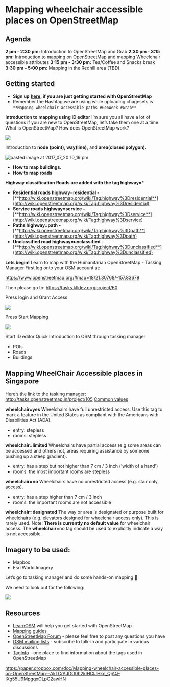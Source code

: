 # Mapping wheelchair accessible places on OpenStreetMap

## Agenda

**2 pm - 2:30 pm:** Introduction to OpenStreetMap and Grab
**2:30 pm - 3:15 pm:** Introduction to mapping on OpenStreetMap and mapping Wheelchair accessible attributes
**3:15 pm - 3:30 pm:** Tea/Coffee and Snacks break
**3:30 pm - 5:00 pm:** Mapping in the Redhill area (TBD)


## Getting started


- **Sign up** [**here**](https://www.openstreetmap.org/)**, if you are just getting started with OpenStreetMap**
- Remember the Hashtag we are using while uploading chagesets is
    `**Mapping wheelchair accessible paths #GeoWeek #Grab**` 

**Introduction to mapping using iD editor**
I’m sure you all have a lot of questions if you are new to OpenStreetMap, let’s take them one at a time:
What is OpenStreetMap? 
How does OpenStreetMap work?


![](https://paper-attachments.dropbox.com/s_65FB48862E4F84D39C73AEBC848B99AF709CDE48C2DF694AE5023F36FA5A967C_1567565785228_image.png)


Introduction to **node (point), way(line),** and **area(closed polygon).**

![pasted image at 2017_07_20 10_19 pm](https://lh3.googleusercontent.com/By6RPWBWU1crDzlKPFSwk05XzBCXe4HS1zkd2LX0XDxo3aFdrGRHxpNxPMFMJILIv1yWsSMhM_PGE-50NOp1epOymyLa3Tdice3HjcFH8zcHoBBB_dk78UbOcQA6s5hHIxYFp2F2)

- **How to map buildings.** 
- **How to map roads**


**Highway classification**
**Roads are added with the tag highway=***

- **Residential roads highway=residential -** [**http://wiki.openstreetmap.org/wiki/Tag:highway%3Dresidential**](http://wiki.openstreetmap.org/wiki/Tag:highway%3Dresidential)
- **Service roads highway=service -** [**http://wiki.openstreetmap.org/wiki/Tag:highway%3Dservice**](http://wiki.openstreetmap.org/wiki/Tag:highway%3Dservice)
- **Paths highway=path -** [**http://wiki.openstreetmap.org/wiki/Tag:highway%3Dpath**](http://wiki.openstreetmap.org/wiki/Tag:highway%3Dpath)
- **Unclassified road highway=unclassified -** [**http://wiki.openstreetmap.org/wiki/Tag:highway%3Dunclassified**](http://wiki.openstreetmap.org/wiki/Tag:highway%3Dunclassified)



**Lets begin!**
Learn to map with the Humanitarian OpenStreetMap - Tasking Manager
First log onto your OSM account at:

https://www.openstreetmap.org/#map=18/21.30768/-157.83679


Then please go to: https://tasks.klldev.org/project/60

Press login and Grant Access

![](https://lh4.googleusercontent.com/HzNew9-9pN2W-MKgkg3bn3hsfnSwXxt0D9-haN0zv7_E1xNGNJKbeLoOetteh4eb-Ah0qO-sx7Y_S5gPrmKgEiSW1dNyCBRoo3O1gYkmPHSUm4Lzfrm5RvuvUmnbpCdka2D1BOix)


Press Start Mapping

![](https://lh5.googleusercontent.com/2bQG2fe7BXTfVj6Jr4c_oWlm55_WkY5ICtRBZBsUU4i5XMcQ-dCvk1qAOTDJEEUgUa7ZZIcbiPLr3WIccEb2oFWYuJCInlvmmoGquohsujsRfz2qxF8fr80-FMhUl1dirMkIUU57)


Start iD editor
Quick Introduction to OSM through tasking manager

- POIs
- Roads
- Buildings


## Mapping WheelChair Accessible places in Singapore

Here’s the link to the tasking manager: http://tasks.openstreetmap.in/project/105
[Common values](https://wiki.openstreetmap.org/wiki/Key:wheelchair#Common_values)

**wheelchair=yes**
Wheelchairs have full unrestricted access. Use this tag to mark a feature in the United States as compliant with the Americans with Disabilities Act (ADA).

- entry: stepless
- rooms: stepless

**wheelchair=limited**
Wheelchairs have partial access (e.g some areas can be accessed and others not, areas requiring assistance by someone pushing up a steep gradient).

- entry: has a step but not higher than 7 cm / 3 inch ('width of a hand')
- rooms: the most important rooms are stepless

**wheelchair=no**
Wheelchairs have no unrestricted access (e.g. stair only access).

- entry: has a step higher than 7 cm / 3 inch
- rooms: the important rooms are not accessible

**wheelchair=designated**
The way or area is designated or purpose built for wheelchairs (e.g. elevators designed for wheelchair access only). This is rarely used.
Note: **There is currently no default value** for wheelchair access. The **wheelchair**=no tag should be used to explicitly indicate a way is not accessible.


## Imagery to be used:
- Mapbox 
- Esri World Imagery

Let’s go to tasking manager and do some hands-on mapping 🙂 

We need to look out for the following:


![](https://paper-attachments.dropbox.com/s_65FB48862E4F84D39C73AEBC848B99AF709CDE48C2DF694AE5023F36FA5A967C_1567573315245_image.png)

## Resources
- [LearnOSM](http://learnosm.org/en/) will help you get started with OpenStreetMap
- [Mapping guides](https://www.mapbox.com/mapping/)
- [OpenStreetMap Forum](https://forum.openstreetmap.org/) - please feel free to post any questions you have
- [OSM mailing lists](https://wiki.openstreetmap.org/wiki/Mailing_lists) - subscribe to talk-in and participate in various discussions
- [TagInfo](https://taginfo.openstreetmap.org/) - one place to find information about the tags used in OpenStreetMap

https://paper.dropbox.com/doc/Mapping-wheelchair-accessible-places-on-OpenStreetMap--AkLCrAJDO0h2kIHClJHkn_QjAQ-IXg55U9MpgqxOLpG2awHN
